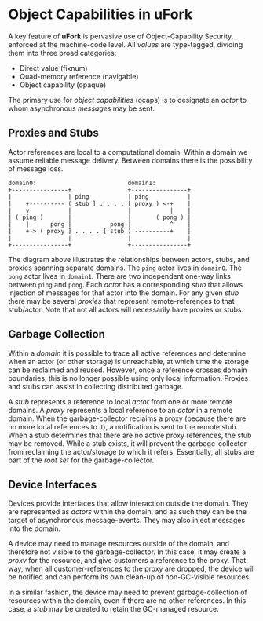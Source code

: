 # Object Capabilities in uFork

A key feature of **uFork**
is pervasive use of Object-Capability Security,
enforced at the machine-code level.
All _values_ are type-tagged,
dividing them into three broad categories:

  * Direct value (fixnum)
  * Quad-memory reference (navigable)
  * Object capability (opaque)

The primary use for _object capabilities_ (ocaps)
is to designate an _actor_
to whom asynchronous _messages_
may be sent.

## Proxies and Stubs

Actor references are local to a computational domain.
Within a domain we assume reliable message delivery.
Between domains there is the possibility of message loss.

```
domain0:                          domain1:
+----------------+                +----------------+
|                | ping           | ping           |
|    +---------- ( stub ] . . . . [ proxy ) <-+    |
|    v           |                |           |    |
| ( ping )       |                |       ( pong ) |
|    |      pong |           pong |           ^    |
|    +-> ( proxy ] . . . . [ stub ) ----------+    |
|                |                |                |
+----------------+                +----------------+
```

The diagram above illustrates the relationships
between actors, stubs, and proxies
spanning separate domains.
The `ping` actor lives in `domain0`.
The `pong` actor lives in `domain1`.
There are two independent one-way links
between `ping` and `pong`.
Each _actor_ has a corresponding _stub_
that allows injection of messages
for that actor into the domain.
For any given _stub_ there may be several _proxies_
that represent remote-references to that stub/actor.
Note that not all actors will necessarily have proxies or stubs.

## Garbage Collection

Within a _domain_ it is possible to trace all active references
and determine when an actor (or other storage) is unreachable,
at which time the storage can be reclaimed and reused.
However, once a reference crosses domain boundaries,
this is no longer possible using only local information.
Proxies and stubs can assist in collecting distributed garbage.

A _stub_ represents a reference to local _actor_
from one or more remote domains.
A _proxy_ represents a local reference to an _actor_
in a remote domain.
When the garbage-collector reclaims a proxy
(because there are no more local references to it),
a notification is sent to the remote stub.
When a stub determines that there are no
active proxy references,
the stub may be removed.
While a stub exists,
it will prevent the garbage-collector
from reclaiming the actor/storage
to which it refers.
Essentially, all stubs are part of the _root set_
for the garbage-collector.

## Device Interfaces

Devices provide interfaces that allow interaction outside the domain.
They are represented as _actors_ within the domain,
and as such they can be the target of asynchronous message-events.
They may also inject messages into the domain.

A device may need to manage resources outside of the domain,
and therefore not visible to the garbage-collector.
In this case, it may create a _proxy_ for the resource,
and give customers a reference to the proxy.
That way, when all customer-references to the proxy are dropped,
the device will be notified
and can perform its own clean-up
of non-GC-visible resources.

In a similar fashion,
the device may need to prevent garbage-collection
of resources within the domain,
even if there are no other references.
In this case, a _stub_ may be created
to retain the GC-managed resource.
